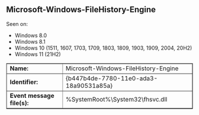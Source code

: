 ## Microsoft-Windows-FileHistory-Engine

Seen on:
* Windows 8.0
* Windows 8.1
* Windows 10 (1511, 1607, 1703, 1709, 1803, 1809, 1903, 1909, 2004, 20H2)
* Windows 11 (21H2)

<table border="1" class="docutils">
  <tbody>
    <tr>
      <td><b>Name:</b></td>
      <td>Microsoft-Windows-FileHistory-Engine</td>
    </tr>
    <tr>
      <td><b>Identifier:</b></td>
      <td>{b447b4de-7780-11e0-ada3-18a90531a85a}</td>
    </tr>
    <tr>
      <td><b>Event message file(s):</b></td>
      <td>%SystemRoot%\System32\fhsvc.dll</td>
    </tr>
  </tbody>
</table>

&nbsp;

